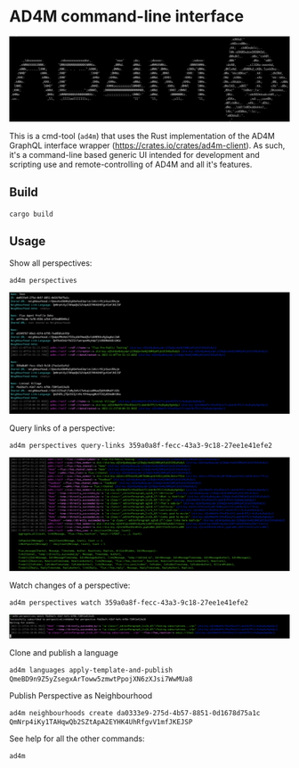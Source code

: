 # AD4M command-line interface

![](screenshots/banner.png)

This is a cmd-tool (`ad4m`) that uses the Rust implementation of the AD4M GraphQL interface wrapper (https://crates.io/crates/ad4m-client).
As such, it's a command-line based generic UI intended for development and scripting use and remote-controlling
of AD4M and all it's features.

## Build
```
cargo build
```

## Usage

Show all perspectives:
```
ad4m perspectives
```

![](screenshots/perspectives.png)

Query links of a perspective:
```
ad4m perspectives query-links 359a0a8f-fecc-43a3-9c18-27ee1e41efe2
```

![](screenshots/query-links.png)

Watch changes of a perspective:
```
ad4m perspectives watch 359a0a8f-fecc-43a3-9c18-27ee1e41efe2
```
![](screenshots/watch.png)

Clone and publish a language
```
ad4m languages apply-template-and-publish QmeBD9n9Z5yZsegxArToww5zmwtPpojXN6zXJsi7WwMUa8
```

Publish Perspective as Neighbourhood
```
ad4m neighbourhoods create da0333e9-275d-4b57-8851-0d1678d75a1c QmNrp4iKy1TAHqwQb2SZtApA2EYHK4UhRfgvV1mfJKEJSP
```

See help for all the other commands:
```
ad4m
```
